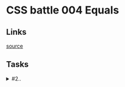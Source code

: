 # CSS battle 004 Equals

## Links
[source](https://cssbattle.dev/battle/6)

## Tasks

<details>
  <summary>#2..</summary>

  [Task](https://cssbattle.dev/play/)

</details>
